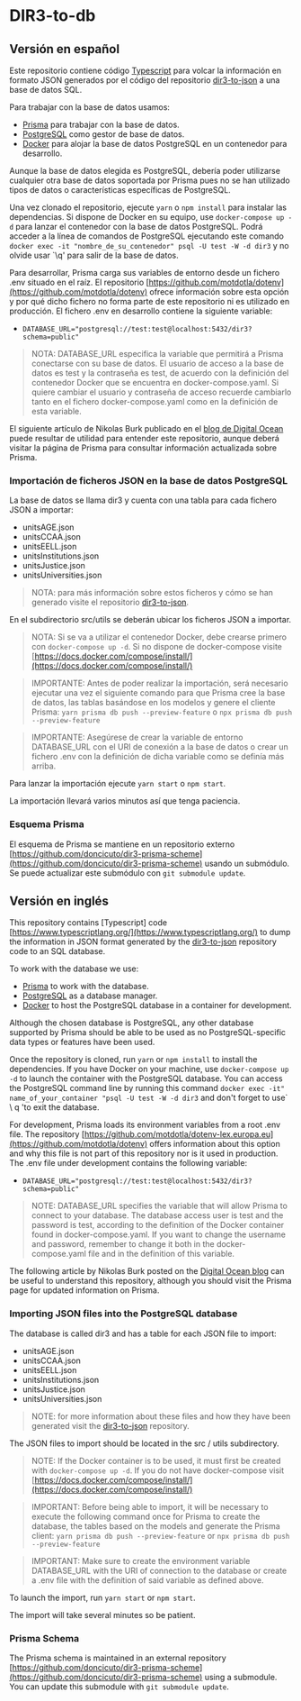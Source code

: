 # DIR3-to-db

## Versión en español

Este repositorio contiene código [Typescript](https://www.typescriptlang.org/) para volcar la información en formato JSON generados por el código del repositorio [dir3-to-json](https://github.com/doncicuto/dir3-to-json) a una base de datos SQL.

Para trabajar con la base de datos usamos:

- [Prisma](https://www.prisma.io) para trabajar con la base de datos.
- [PostgreSQL](https://www.postgresql.org/) como gestor de base de datos.
- [Docker](https://www.docker.com/) para alojar la base de datos PostgreSQL en un contenedor para desarrollo.

Aunque la base de datos elegida es PostgreSQL, debería poder utilizarse cualquier otra base de datos soportada por Prisma pues no se han utilizado tipos de datos o características específicas de PostgreSQL.

Una vez clonado el repositorio, ejecute `yarn` o `npm install` para instalar las dependencias. Si dispone de Docker en su equipo, use `docker-compose up -d` para lanzar el contenedor con la base de datos PostgreSQL. Podrá acceder a la línea de comandos de PostgreSQL ejecutando este comando `docker exec -it "nombre_de_su_contenedor" psql -U test -W -d dir3` y no olvide usar `\q' para salir de la base de datos.

Para desarrollar, Prisma carga sus variables de entorno desde un fichero .env situado en el raíz. El repositorio [https://github.com/motdotla/dotenv](https://github.com/motdotla/dotenv) ofrece información sobre esta opción y por qué dicho fichero no forma parte de este repositorio ni es utilizado en producción. El fichero .env en desarrollo contiene la siguiente variable:

- `DATABASE_URL="postgresql://test:test@localhost:5432/dir3?schema=public"`

> NOTA: DATABASE_URL especifica la variable que permitirá a Prisma conectarse con su base de datos. El usuario de acceso a la base de datos es test y la contraseña es test, de acuerdo con la definición del contenedor Docker que se encuentra en docker-compose.yaml. Si quiere cambiar el usuario y contraseña de acceso recuerde cambiarlo tanto en el fichero docker-compose.yaml como en la definición de esta variable.

El siguiente artículo de Nikolas Burk publicado en el [blog de Digital Ocean](https://www.digitalocean.com/community/tutorials/how-to-build-a-rest-api-with-prisma-and-postgresql-es) puede resultar de utilidad para entender este repositorio, aunque deberá visitar la página de Prisma para consultar información actualizada sobre Prisma.

### Importación de ficheros JSON en la base de datos PostgreSQL

La base de datos se llama dir3 y cuenta con una tabla para cada fichero JSON a importar:

- unitsAGE.json
- unitsCCAA.json
- unitsEELL.json
- unitsInstitutions.json
- unitsJustice.json
- unitsUniversities.json

> NOTA: para más información sobre estos ficheros y cómo se han generado visite el repositorio [dir3-to-json](https://github.com/doncicuto/dir3-to-json).

En el subdirectorio src/utils se deberán ubicar los ficheros JSON a importar.

> NOTA: Si se va a utilizar el contenedor Docker, debe crearse primero con `docker-compose up -d`. Si no dispone de docker-compose visite [https://docs.docker.com/compose/install/](https://docs.docker.com/compose/install/)

> IMPORTANTE: Antes de poder realizar la importación, será necesario ejecutar una vez el siguiente comando para que Prisma cree la base de datos, las tablas basándose en los modelos y genere el cliente Prisma: `yarn prisma db push --preview-feature` o `npx prisma db push --preview-feature`

> IMPORTANTE: Asegúrese de crear la variable de entorno DATABASE_URL con el URI de conexión a la base de datos o crear un fichero .env con la definición de dicha variable como se definía más arriba.

Para lanzar la importación ejecute `yarn start` o `npm start`.

La importación llevará varios minutos así que tenga paciencia.

### Esquema Prisma

El esquema de Prisma se mantiene en un repositorio externo [https://github.com/doncicuto/dir3-prisma-scheme](https://github.com/doncicuto/dir3-prisma-scheme) usando un submódulo. Se puede actualizar este submódulo con `git submodule update`.

## Versión en inglés

This repository contains [Typescript] code [https://www.typescriptlang.org/](https://www.typescriptlang.org/) to dump the information in JSON format generated by the [dir3-to-json](https://github.com/doncicuto/dir3-to-json) repository code to an SQL database.

To work with the database we use:

- [Prisma](https://www.prisma.io) to work with the database.
- [PostgreSQL](https://www.postgresql.org/) as a database manager.
- [Docker](https://www.docker.com/) to host the PostgreSQL database in a container for development.

Although the chosen database is PostgreSQL, any other database supported by Prisma should be able to be used as no PostgreSQL-specific data types or features have been used.

Once the repository is cloned, run `yarn` or `npm install` to install the dependencies. If you have Docker on your machine, use `docker-compose up -d` to launch the container with the PostgreSQL database. You can access the PostgreSQL command line by running this command `docker exec -it" name_of_your_container "psql -U test -W -d dir3` and don't forget to use` \ q 'to exit the database.

For development, Prisma loads its environment variables from a root .env file. The repository [https://github.com/motdotla/dotenv-lex.europa.eu](https://github.com/motdotla/dotenv) offers information about this option and why this file is not part of this repository nor is it used in production. The .env file under development contains the following variable:

- `DATABASE_URL="postgresql://test:test@localhost:5432/dir3?schema=public"`

> NOTE: DATABASE_URL specifies the variable that will allow Prisma to connect to your database. The database access user is test and the password is test, according to the definition of the Docker container found in docker-compose.yaml. If you want to change the username and password, remember to change it both in the docker-compose.yaml file and in the definition of this variable.

The following article by Nikolas Burk posted on the [Digital Ocean blog](https://www.digitalocean.com/community/tutorials/how-to-build-a-rest-api-with-prisma-and-postgresql) can be useful to understand this repository, although you should visit the Prisma page for updated information on Prisma.

### Importing JSON files into the PostgreSQL database

The database is called dir3 and has a table for each JSON file to import:

- unitsAGE.json
- unitsCCAA.json
- unitsEELL.json
- unitsInstitutions.json
- unitsJustice.json
- unitsUniversities.json

> NOTE: for more information about these files and how they have been generated visit the [dir3-to-json](https://github.com/doncicuto/dir3-to-json) repository.

The JSON files to import should be located in the src / utils subdirectory.

> NOTE: If the Docker container is to be used, it must first be created with `docker-compose up -d`. If you do not have docker-compose visit [https://docs.docker.com/compose/install/](https://docs.docker.com/compose/install/)

> IMPORTANT: Before being able to import, it will be necessary to execute the following command once for Prisma to create the database, the tables based on the models and generate the Prisma client: `yarn prisma db push --preview-feature` or `npx prisma db push --preview-feature`

> IMPORTANT: Make sure to create the environment variable DATABASE_URL with the URI of connection to the database or create a .env file with the definition of said variable as defined above.

To launch the import, run `yarn start` or `npm start`.

The import will take several minutes so be patient.

### Prisma Schema

The Prisma schema is maintained in an external repository [https://github.com/doncicuto/dir3-prisma-scheme](https://github.com/doncicuto/dir3-prisma-scheme) using a submodule. You can update this submodule with `git submodule update`.
